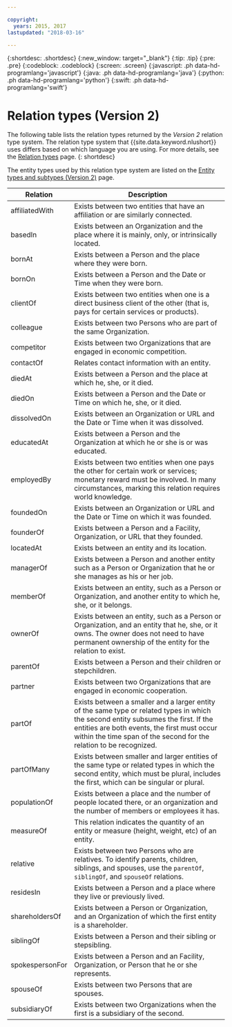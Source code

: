 ```yaml
---

copyright:
  years: 2015, 2017
lastupdated: "2018-03-16"

---
```


{:shortdesc: .shortdesc}
{:new_window: target="_blank"}
{:tip: .tip}
{:pre: .pre}
{:codeblock: .codeblock}
{:screen: .screen}
{:javascript: .ph data-hd-programlang='javascript'}
{:java: .ph data-hd-programlang='java'}
{:python: .ph data-hd-programlang='python'}
{:swift: .ph data-hd-programlang='swift'}

# Relation types (Version 2)

The following table lists the relation types returned by the _Version 2_ relation type system. The relation type system that {{site.data.keyword.nlushort}} uses differs based on which language you are using. For more details, see the [Relation types](relations.html) page.
{: shortdesc}

The entity types used by this relation type system are listed on the [Entity types and subtypes (Version 2)](entity-types-v2.html) page.

| Relation        | Description |
|-----------------|----------------|
| affiliatedWith  | Exists between two entities that have an affiliation or are similarly connected. | 
| basedIn         | Exists between an Organization and the place where it is mainly, only, or intrinsically located. |
| bornAt          | Exists between a Person and the place where they were born. |
| bornOn          | Exists between a Person and the Date or Time when they were born. |
| clientOf        | Exists between two entities when one is a direct business client of the other (that is, pays for certain services or products). |
| colleague       | Exists between two Persons who are part of the same Organization. |
| competitor      | Exists between two Organizations that are engaged in economic competition. |
| contactOf       | Relates contact information with an entity. |
| diedAt          | Exists between a Person and the place at which he, she, or it died. |
| diedOn          | Exists between a Person and the Date or Time on which he, she, or it died. |
| dissolvedOn     | Exists between an Organization or URL and the Date or Time when it was dissolved. |
| educatedAt      | Exists between a Person and the Organization at which he or she is or was educated.|
| employedBy      | Exists between two entities when one pays the other for certain work or services; monetary reward must be involved. In many circumstances, marking this relation requires world knowledge. |
| foundedOn       | Exists between an Organization or URL and the Date or Time on which it was founded. |
| founderOf       | Exists between a Person and a Facility, Organization, or URL that they founded. |
| locatedAt       | Exists between an entity and its location. |
| managerOf       | Exists between a Person and another entity such as a Person or Organization that he or she manages as his or her job. |
| memberOf        | Exists between an entity, such as a Person or Organization, and another entity to which he, she, or it belongs. |
| ownerOf         | Exists between an entity, such as a Person or Organization, and an entity that he, she, or it owns. The owner does not need to have permanent ownership of the entity for the relation to exist. |
| parentOf        | Exists between a Person and their children or stepchildren. |
| partner         | Exists between two Organizations that are engaged in economic cooperation. |
| partOf          | Exists between a smaller and a larger entity of the same type or related types in which the second entity subsumes the first. If the entities are both events, the first must occur within the time span of the second for the relation to be recognized. |
| partOfMany      | Exists between smaller and larger entities of the same type or related types in which the second entity, which must be plural, includes the first, which can be singular or plural. |
| populationOf    | Exists between a place and the number of people located there, or an organization and the number of members or employees it has. |
| measureOf      | This relation indicates the quantity of an entity or measure (height, weight, etc) of an entity. |
| relative        | Exists between two Persons who are relatives. To identify parents, children, siblings, and spouses, use the `parentOf`, `siblingOf`, and `spouseOf` relations. |
| residesIn       | Exists between a Person and a place where they live or previously lived. |
| shareholdersOf  | Exists between a Person or Organization, and an Organization of which the first entity is a shareholder. |
| siblingOf       | Exists between a Person and their sibling or stepsibling.     |
| spokespersonFor | Exists between a Person and an Facility, Organization, or Person that he or she represents.  |
| spouseOf        | Exists between two Persons that are spouses. |
| subsidiaryOf    | Exists between two Organizations when the first is a subsidiary of the second. |
